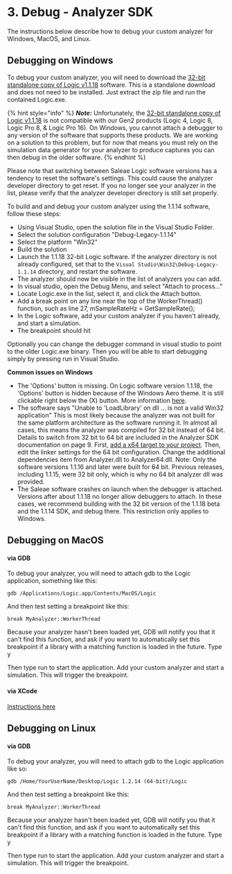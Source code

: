 # 3. Debug - Analyzer SDK

The instructions below describe how to debug your custom analyzer for Windows, MacOS, and Linux.

## Debugging on Windows

To debug your custom analyzer, you will need to download the [32-bit standalone copy of Logic v1.1.18](https://downloads.saleae.com/betas/1.1.18/Logic1.1.18BetaWin32Standalone.zip) software. This is a standalone download and does not need to be installed. Just extract the zip file and run the contained Logic.exe.

{% hint style="info" %}
_**Note:**_ Unfortunately, the [32-bit standalone copy of Logic v1.1.18](https://downloads.saleae.com/betas/1.1.18/Logic1.1.18BetaWin32Standalone.zip) is not compatible with our Gen2 products \(Logic 4, Logic 8, Logic Pro 8, & Logic Pro 16\). On Windows, you cannot attach a debugger to any version of the software that supports these products. We are working on a solution to this problem, but for now that means you must rely on the simulation data generator for your analyzer to produce captures you can then debug in the older software.
{% endhint %}

Please note that switching between Saleae Logic software versions has a tendency to reset the software's settings. This could cause the analyzer developer directory to get reset. If you no longer see your analyzer in the list, please verify that the analyzer developer directory is still set properly.

To build and and debug your custom analyzer using the 1.1.14 software, follow these steps:

* Using Visual Studio, open the solution file in the Visual Studio Folder.
* Select the solution configuration "Debug-Legacy-1.1.14"
* Select the platform "Win32"
* Build the solution
* Launch the 1.1.18 32-bit Logic software. If the analyzer directory is not already configured, set that to the `Visual Studio\Win32\Debug-Legacy-1.1.14` directory, and restart the software.
* The analyzer should now be visible in the list of analyzers you can add.
* In visual studio, open the Debug Menu, and select "Attach to process..."
* Locate Logic.exe in the list, select it, and click the Attach button.
* Add a break point on any line near the top of the WorkerThread\(\) function, such as line 27, mSampleRateHz = GetSampleRate\(\);
* In the Logic software, add your custom analyzer if you haven't already, and start a simulation.
* The breakpoint should hit

Optionally you can change the debugger command in visual studio to point to the older Logic.exe binary. Then you will be able to start debugging simply by pressing run in Visual Studio.

**Common issues on Windows**

* The 'Options' button is missing. On Logic software version 1.1.18, the 'Options' button is hidden because of the Windows Aero theme. It is still clickable right below the \(X\) button. More information [here](https://support.saleae.com/faq/technical-faq/why-is-the-options-button-missing).
* The software says "Unable to 'LoadLibrary' on dll ... is not a valid Win32 application" This is most likely because the analyzer was not built for the same platform architecture as the software running it. In almost all cases, this means the analyzer was compiled for 32 bit instead of 64 bit. Details to switch from 32 bit to 64 bit are included in the Analyzer SDK documentation on page 9. First, [add a x64 target to your project](https://msdn.microsoft.com/en-us/library/ms185328%28v=vs.120%29.aspx). Then, edit the linker settings for the 64 bit configuration. Change the additional dependencies item from Analyzer.dll to Analyzer64.dll. Note: Only the software versions 1.1.16 and later were built for 64 bit. Previous releases, including 1.1.15, were 32 bit only, which is why no 64 bit analyzer dll was provided.
* The Saleae software crashes on launch when the debugger is attached. Versions after about 1.1.18 no longer allow debuggers to attach. In these cases, we recommend building with the 32 bit version of the 1.1.18 beta and the 1.1.14 SDK, and debug there. This restriction only applies to Windows.

## Debugging on MacOS

#### via GDB

To debug your analyzer, you will need to attach gdb to the Logic application, something like this:

```text
gdb /Applications/Logic.app/Contents/MacOS/Logic
```

And then test setting a breakpoint like this:

```text
break MyAnalyzer::WorkerThread
```

Because your analyzer hasn't been loaded yet, GDB will notify you that it can't find this function, and ask if you want to automatically set this breakpoint if a library with a matching function is loaded in the future. Type y

Then type run to start the application. Add your custom analyzer and start a simulation. This will trigger the breakpoint.

#### via XCode

[Instructions here](https://github.com/saleae/SampleAnalyzer/blob/master/docs/Analyzer%20SDK%20Setup.md#xcode-based-project)

## Debugging on Linux

#### via GDB

To debug your analyzer, you will need to attach gdb to the Logic application like so:

```text
gdb /Home/YourUserName/Desktop/Logic 1.2.14 (64-bit)/Logic
```

And then test setting a breakpoint like this:

```text
break MyAnalyzer::WorkerThread
```

Because your analyzer hasn't been loaded yet, GDB will notify you that it can't find this function, and ask if you want to automatically set this breakpoint if a library with a matching function is loaded in the future. Type y

Then type run to start the application. Add your custom analyzer and start a simulation. This will trigger the breakpoint.

